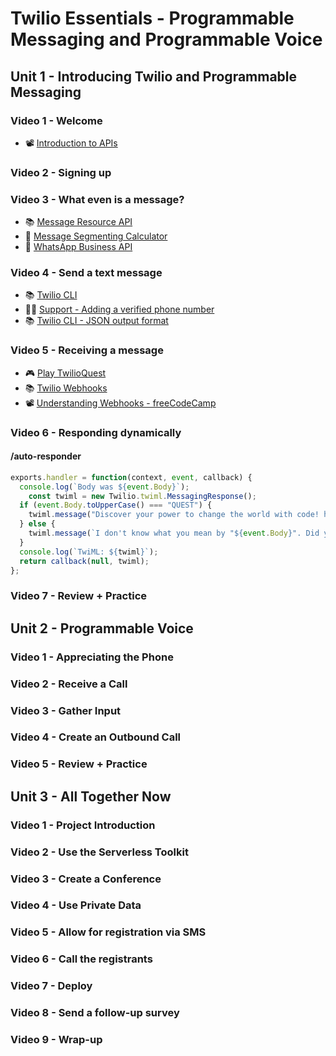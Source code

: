 # Twilio Essentials - Programmable Messaging and Programmable Voice

## Unit 1 - Introducing Twilio and Programmable Messaging

### Video 1 - Welcome

* 📽 [Introduction to APIs](https://www.youtube.com/watch?v=GZvSYJDk-us)

### Video 2 - Signing up

### Video 3 - What even is a message?

* 📚 [Message Resource API](https://www.twilio.com/docs/sms/api/message-resource)
* 🧰 [Message Segmenting Calculator](https://twiliodeved.github.io/message-segment-calculator/)
* 👀 [WhatsApp Business API](https://www.twilio.com/whatsapp)

### Video 4 - Send a text message

* 📚 [Twilio CLI](https://twil.io/cli)
* 🙋‍♂️ [Support - Adding a verified phone number](https://support.twilio.com/hc/en-us/articles/223180048-Adding-a-Verified-Phone-Number-or-Caller-ID-with-Twilio)
* 📚 [Twilio CLI - JSON output format](https://www.twilio.com/docs/twilio-cli/general-usage#json-output-format)


### Video 5 - Receiving a message

* 🎮 [Play TwilioQuest](https://twilio.com/quest)
* 📚 [Twilio Webhooks](https://www.twilio.com/docs/usage/webhooks)
* 📽 [Understanding Webhooks - freeCodeCamp](https://www.youtube.com/watch?v=41NOoEz3Tzc)

### Video 6 - Responding dynamically

#### /auto-responder
```javascript
exports.handler = function(context, event, callback) {
  console.log(`Body was ${event.Body}`);
	const twiml = new Twilio.twiml.MessagingResponse();
  if (event.Body.toUpperCase() === "QUEST") {
    twiml.message("Discover your power to change the world with code! https://twilio.com/quest");
  } else {
    twiml.message(`I don't know what you mean by "${event.Body}". Did you mean QUEST?`);
  }
  console.log(`TwiML: ${twiml}`);
  return callback(null, twiml);
};
```

### Video 7 - Review + Practice

## Unit 2 - Programmable Voice

### Video 1 - Appreciating the Phone

### Video 2 - Receive a Call

### Video 3 - Gather Input

### Video 4 - Create an Outbound Call

### Video 5 - Review + Practice

## Unit 3 - All Together Now

### Video 1 - Project Introduction

### Video 2 - Use the Serverless Toolkit

### Video 3 - Create a Conference

### Video 4 - Use Private Data

### Video 5 - Allow for registration via SMS

### Video 6 - Call the registrants

### Video 7 - Deploy

### Video 8 - Send a follow-up survey

### Video 9 - Wrap-up
